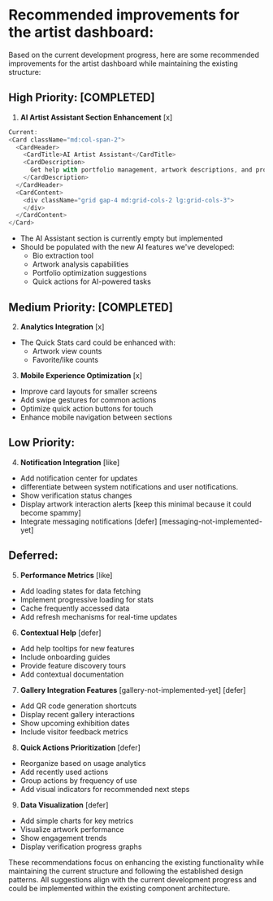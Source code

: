 
# Recommended improvements for the artist dashboard: 

Based on the current development progress, here are some recommended improvements for the artist dashboard while maintaining the existing structure:

## High Priority: [COMPLETED]
1. **AI Artist Assistant Section Enhancement** [x]
```typescript
Current:
<Card className="md:col-span-2">
  <CardHeader>
    <CardTitle>AI Artist Assistant</CardTitle>
    <CardDescription>
      Get help with portfolio management, artwork descriptions, and professional development
    </CardDescription>
  </CardHeader>
  <CardContent>
    <div className="grid gap-4 md:grid-cols-2 lg:grid-cols-3">
    </div>
  </CardContent>
</Card>
```
- The AI Assistant section is currently empty but implemented
- Should be populated with the new AI features we've developed:
  - Bio extraction tool
  - Artwork analysis capabilities
  - Portfolio optimization suggestions
  - Quick actions for AI-powered tasks

## Medium Priority: [COMPLETED]

2. **Analytics Integration** [x]
- The Quick Stats card could be enhanced with:
  - Artwork view counts
  - Favorite/like counts

3. **Mobile Experience Optimization** [x]
- Improve card layouts for smaller screens
- Add swipe gestures for common actions
- Optimize quick action buttons for touch
- Enhance mobile navigation between sections

## Low Priority:

4. **Notification Integration** [like]
- Add notification center for updates 
- differentiate between system notifications and user notifications.
- Show verification status changes
- Display artwork interaction alerts [keep this minimal because it could become spammy]
- Integrate messaging notifications [defer] [messaging-not-implemented-yet]

## Deferred:

5. **Performance Metrics** [like]
- Add loading states for data fetching
- Implement progressive loading for stats
- Cache frequently accessed data
- Add refresh mechanisms for real-time updates

6. **Contextual Help** [defer]
- Add help tooltips for new features
- Include onboarding guides
- Provide feature discovery tours
- Add contextual documentation

7. **Gallery Integration Features** [gallery-not-implemented-yet] [defer]
- Add QR code generation shortcuts
- Display recent gallery interactions
- Show upcoming exhibition dates
- Include visitor feedback metrics

8. **Quick Actions Prioritization** [defer]
- Reorganize based on usage analytics
- Add recently used actions
- Group actions by frequency of use
- Add visual indicators for recommended next steps

9. **Data Visualization** [defer]
- Add simple charts for key metrics
- Visualize artwork performance
- Show engagement trends
- Display verification progress graphs

These recommendations focus on enhancing the existing functionality while maintaining the current structure and following the established design patterns. All suggestions align with the current development progress and could be implemented within the existing component architecture.
